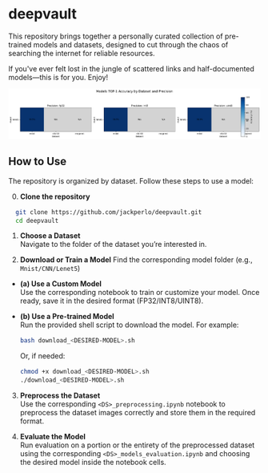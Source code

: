 # deepvault
This repository brings together a personally curated collection of pre-trained models and datasets, designed to cut through the chaos of searching the internet for reliable resources. 

If you've ever felt lost in the jungle of scattered links and half-documented models—this is for you. Enjoy!

![Accuracy Heatmap](readme_assets/accuracy_map.png)

## How to Use

The repository is organized by dataset. Follow these steps to use a model:

0. **Clone the repository**

  ```bash
    git clone https://github.com/jackperlo/deepvault.git
    cd deepvault
  ```

1. **Choose a Dataset**  
  Navigate to the folder of the dataset you’re interested in.

2. **Download or Train a Model**
  Find the corresponding model folder (e.g., `Mnist/CNN/Lenet5`)

  - **(a) Use a Custom Model**  
    Use the corresponding notebook to train or customize your model. Once ready, save it in the desired format (FP32/INT8/UINT8).

  - **(b) Use a Pre-trained Model**  
    Run the provided shell script to download the model. For example:

    ```bash
    bash download_<DESIRED-MODEL>.sh
    ```

    Or, if needed:

    ```bash
    chmod +x download_<DESIRED-MODEL>.sh
    ./download_<DESIRED-MODEL>.sh
    ```

3. **Preprocess the Dataset**  
  Use the corresponding `<DS>_preprocessing.ipynb` notebook to preprocess the dataset images correctly and store them in the required format.

4. **Evaluate the Model**  
  Run evaluation on a portion or the entirety of the preprocessed dataset using the corresponding `<DS>_models_evaluation.ipynb` and choosing the desired model inside the notebook cells.
